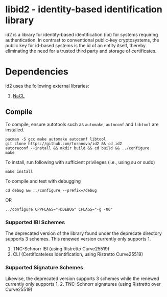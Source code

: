 # libid2 - identity-based identification library
id2 is a library for identity-based identification (ibi) for systems requiring authentication. In contrast to conventional public-key cryptosystems, the public key for id-based systems is the id of an entity itself, thereby eliminating the need for a trusted third party and storage of certificates.

# Dependencies
id2 uses the following external libraries:
1. [NaCL](https://nacl.cr.yp.to/)

## Compile
To compile, ensure autotools such as `automake`, `autoconf` and `libtool` are installed.
```
pacman -S gcc make automake autoconf libtool
git clone https://github.com/toranova/id2 && cd id2
autoreconf --install && mkdir build && cd build && ../configure
make
```
To install, run following with sufficient privileges (i.e., using su or sudo)
```
make install
```
To compile and test with debugging
```
cd debug && ../configure --prefix=/debug
```
OR
```
../configure CPPFLAGS="-DDEBUG" CFLAGS="-g -O0"
```

### Supported IBI Schemes
The deprecated version of the library found under the deprecate directory supports 3 schemes. This renewed version currently only supports 1.
1. TNC-Schnorr IBI (using Ristretto Curve25519)
2. CLI (Certificateless Identification, using Ristretto Curve25519)

### Supported Signature Schemes
Likewise, the deprecated version supports 3 schemes while the renewed currently only supports 1.
2. TNC-Schnorr signatures (using Ristretto over Curve25519)
